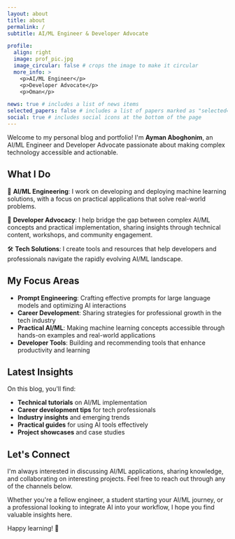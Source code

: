 ```yaml
---
layout: about
title: about
permalink: /
subtitle: AI/ML Engineer & Developer Advocate

profile:
  align: right
  image: prof_pic.jpg
  image_circular: false # crops the image to make it circular
  more_info: >
    <p>AI/ML Engineer</p>
    <p>Developer Advocate</p>
    <p>Oman</p>

news: true # includes a list of news items
selected_papers: false # includes a list of papers marked as "selected={true}"
social: true # includes social icons at the bottom of the page
---
```


Welcome to my personal blog and portfolio! I'm **Ayman Aboghonim**, an AI/ML Engineer and Developer Advocate passionate about making complex technology accessible and actionable.

## What I Do

🤖 **AI/ML Engineering**: I work on developing and deploying machine learning solutions, with a focus on practical applications that solve real-world problems.

📢 **Developer Advocacy**: I help bridge the gap between complex AI/ML concepts and practical implementation, sharing insights through technical content, workshops, and community engagement.

🛠️ **Tech Solutions**: I create tools and resources that help developers and professionals navigate the rapidly evolving AI/ML landscape.

## My Focus Areas

- **Prompt Engineering**: Crafting effective prompts for large language models and optimizing AI interactions
- **Career Development**: Sharing strategies for professional growth in the tech industry
- **Practical AI/ML**: Making machine learning concepts accessible through hands-on examples and real-world applications
- **Developer Tools**: Building and recommending tools that enhance productivity and learning

## Latest Insights

On this blog, you'll find:

- **Technical tutorials** on AI/ML implementation
- **Career development tips** for tech professionals
- **Industry insights** and emerging trends
- **Practical guides** for using AI tools effectively
- **Project showcases** and case studies

## Let's Connect

I'm always interested in discussing AI/ML applications, sharing knowledge, and collaborating on interesting projects. Feel free to reach out through any of the channels below.

Whether you're a fellow engineer, a student starting your AI/ML journey, or a professional looking to integrate AI into your workflow, I hope you find valuable insights here.

Happy learning! 🚀
